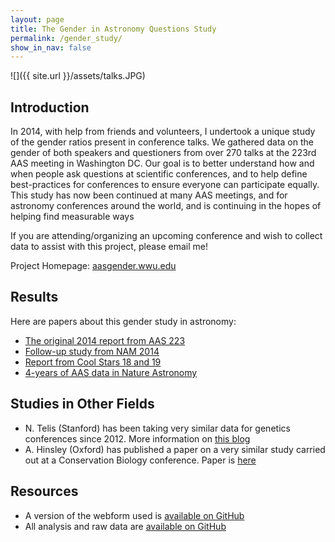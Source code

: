```yaml
---
layout: page
title: The Gender in Astronomy Questions Study
permalink: /gender_study/
show_in_nav: false
---
```


![]({{ site.url }}/assets/talks.JPG)

## Introduction

In 2014, with help from friends and volunteers, I undertook a unique study of the gender ratios present in conference talks. We gathered data on the gender of both speakers and questioners from over 270 talks at the 223rd AAS meeting in Washington DC. Our goal is to better understand how and when people ask questions at scientific conferences, and to help define best-practices for conferences to ensure everyone can participate equally. This study has now been continued at many AAS meetings, and for astronomy conferences around the world, and is continuing in the hopes of helping find measurable ways

If you are attending/organizing an upcoming conference and wish to collect data to assist with this project, please email me!

Project Homepage: [aasgender.wwu.edu](http://aasgender.wwu.edu)

## Results

Here are papers about this gender study in astronomy:

- [The original 2014 report from AAS 223](http://arxiv.org/abs/1403.3091)
- [Follow-up study from NAM 2014](http://astrogeo.oxfordjournals.org/content/55/6/6.8)
- [Report from Cool Stars 18 and 19](https://arxiv.org/abs/1704.05260)
- [4-years of AAS data in Nature Astronomy](http://adsabs.harvard.edu/abs/2017NatAs...1E.153S)


## Studies in Other Fields

- N. Telis (Stanford) has been taking very similar data for genetics conferences since 2012. More information on [this blog](https://telis.blog/2017/10/04/frequently-asked-questions-about-questions/)
- A. Hinsley (Oxford) has published a paper on a very similar study carried out at a Conservation Biology conference. Paper is [here](https://doi.org/10.1371/journal.pone.0185534)


## Resources

- A version of the webform used is [available on GitHub](https://github.com/jradavenport/gender-web-form)
- All analysis and raw data are [available on GitHub](https://github.com/jradavenport/Gender-in-Astro)
